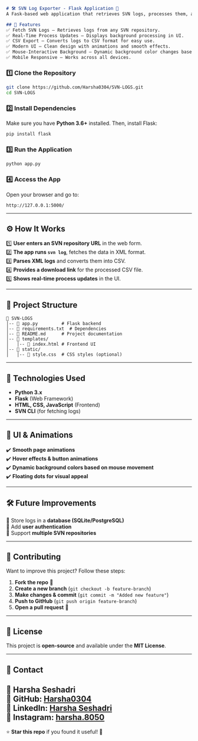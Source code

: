 ```md
# 🛠️ SVN Log Exporter - Flask Application 🚀
A Fask-based web application that retrieves SVN logs, processes them, and exports the data as a CSV file. The application provides real-time updates, a modern UI with animations, and a dynamic color-changing background based on cursor movement.  

## 🌟 Features  
✅ Fetch SVN Logs – Retrieves logs from any SVN repository.  
✅ Real-Time Process Updates – Displays background processing in UI.  
✅ CSV Export – Converts logs to CSV format for easy use.  
✅ Modern UI – Clean design with animations and smooth effects.  
✅ Mouse-Interactive Background – Dynamic background color changes based on cursor movement.  
✅ Mobile Responsive – Works across all devices.  
```
### 1️⃣ **Clone the Repository**

```sh
git clone https://github.com/Harsha0304/SVN-LOGS.git
cd SVN-LOGS

```
### 2️⃣ **Install Dependencies**
Make sure you have **Python 3.6+** installed. Then, install Flask:  

```sh
pip install flask
```

### 3️⃣ **Run the Application**  
```sh
python app.py
```
### 4️⃣ **Access the App**  
Open your browser and go to:  
```
http://127.0.0.1:5000/
```
---
## ⚙️ How It Works  
1️⃣ **User enters an SVN repository URL** in the web form.  
2️⃣ **The app runs `svn log`**, fetches the data in XML format.  
3️⃣ **Parses XML logs** and converts them into CSV.  
4️⃣ **Provides a download link** for the processed CSV file.  
5️⃣ **Shows real-time process updates** in the UI.  

---

## 📂 Project Structure  
```
📁 SVN-LOGS
│-- 📄 app.py         # Flask backend
│-- 📄 requirements.txt  # Dependencies
│-- 📄 README.md      # Project documentation
│-- 📁 templates/
│   │-- 📄 index.html # Frontend UI
│-- 📁 static/
│   │-- 📄 style.css  # CSS styles (optional)
```

---

## 📌 Technologies Used  
- **Python 3.x**  
- **Flask** (Web Framework)  
- **HTML, CSS, JavaScript** (Frontend)  
- **SVN CLI** (for fetching logs)  

---

## 🎨 UI & Animations  
✔️ **Smooth page animations**  
✔️ **Hover effects & button animations**  
✔️ **Dynamic background colors based on mouse movement**  
✔️ **Floating dots for visual appeal**  

---

## 🛠 Future Improvements  
🔹 Store logs in a **database (SQLite/PostgreSQL)**  
🔹 Add **user authentication**  
🔹 Support **multiple SVN repositories**  

---

## 🙌 Contributing  
Want to improve this project? Follow these steps:  
1. **Fork the repo** 📌  
2. **Create a new branch** (`git checkout -b feature-branch`)  
3. **Make changes & commit** (`git commit -m "Added new feature"`)  
4. **Push to GitHub** (`git push origin feature-branch`)  
5. **Open a pull request** 🚀  

---

## 📜 License  
This project is **open-source** and available under the **MIT License**.

---
## 📢 Contact  
📧 **Harsha Seshadri**  
🔗 **GitHub**: [Harsha0304](https://github.com/Harsha0304)  
🔗 **LinkedIn**: [Harsha Seshadri](https://www.linkedin.com/in/harsha-seshadri-86b7b1210/)  
🔗 **Instagram**: [harsha.8050](https://www.instagram.com/harsha.8050/)  
---
⭐ **Star this repo** if you found it useful! 🚀  
